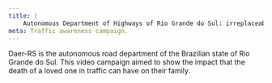 ```yaml
---
title: |
    Autonomous Department of Highways of Rio Grande do Sul: irreplaceable
meta: Traffic awareness campaign.
---
```

Daer-RS is the autonomous road department of the Brazilian state of Rio Grande do Sul. This video campaign aimed to show the impact that the death of a loved one in traffic can have on their family.

